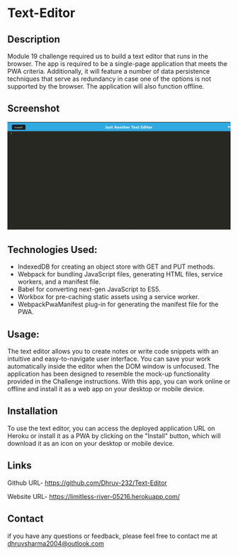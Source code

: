 # Text-Editor

## Description 
Module 19 challenge required us to build a text editor that runs in the browser. The app is required to be a single-page application that meets the PWA criteria. Additionally, it will feature a number of data persistence techniques that serve as redundancy in case one of the options is not supported by the browser. The application will also function offline.

## Screenshot
![Jate](./assets/images/Screenshot%20(297).png)
## Technologies Used:

- IndexedDB for creating an object store with GET and PUT methods.
- Webpack for bundling JavaScript files, generating HTML files, service workers, and a manifest file.
- Babel for converting next-gen JavaScript to ES5.
- Workbox for pre-caching static assets using a service worker.
- WebpackPwaManifest plug-in for generating the manifest file for the PWA.

## Usage:

The text editor allows you to create notes or write code snippets with an intuitive and easy-to-navigate user interface. You can save your work automatically inside the editor when the DOM window is unfocused. The application has been designed to resemble the mock-up functionality provided in the Challenge instructions. With this app, you can work online or offline and install it as a web app on your desktop or mobile device.

## Installation

To use the text editor, you can access the deployed application URL on Heroku or install it as a PWA by clicking on the "Install" button, which will download it as an icon on your desktop or mobile device.

## Links 
Github URL- https://github.com/Dhruv-232/Text-Editor

Website URL- https://limitless-river-05216.herokuapp.com/

## Contact
if you have any questions or feedback, please feel free to contact me at dhruvsharma2004@outlook.com